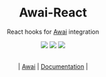 <div align="center">
  <h1>Awai-React</h1>
  
  <p>React hooks for <a href="https://awai.vercel.app">Awai</a> integration</p>

  <div>
    <img src="https://github.com/yuriyyakym/awai-react/actions/workflows/tests.yml/badge.svg" />
    <img src="https://img.shields.io/badge/stability-experimental-blue.svg" />
    <img src="https://img.shields.io/badge/License-MIT-blue.svg" />
  </div>

  <br />
  
  <p>
    | <a href="https://github.com/yuriyyakym/awai">Awai</a> | <a href="https://awai.vercel.app/">Documentation</a> |
  </p>
</div>
